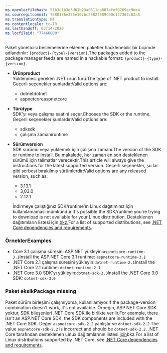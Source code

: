 ```yaml
---
ms.openlocfilehash: 51b3c1b3e3d61b23a0511ca807afef0269ac9ee4
ms.sourcegitcommit: 7588136e355e10cbc2582f389c90c127363c02a5
ms.translationtype: MT
ms.contentlocale: tr-TR
ms.lasthandoff: 03/14/2020
ms.locfileid: "77466000"
---
```


<span data-ttu-id="7287f-101">Paket yöneticisi beslemelerine eklenen paketler hacklenebilir bir biçimde adlandırılır: `{product}-{type}-{version}`.</span><span class="sxs-lookup"><span data-stu-id="7287f-101">The packages added to the package manager feeds are named in a hackable format: `{product}-{type}-{version}`.</span></span>

- <span data-ttu-id="7287f-102">**Ürün**</span><span class="sxs-lookup"><span data-stu-id="7287f-102">**product**</span></span>\
<span data-ttu-id="7287f-103">Yüklenmesi gereken .NET ürün türü.</span><span class="sxs-lookup"><span data-stu-id="7287f-103">The type of .NET product to install.</span></span> <span data-ttu-id="7287f-104">Geçerli seçenekler şunlardır:</span><span class="sxs-lookup"><span data-stu-id="7287f-104">Valid options are:</span></span>

  - <span data-ttu-id="7287f-105">dotnet</span><span class="sxs-lookup"><span data-stu-id="7287f-105">dotnet</span></span>
  - <span data-ttu-id="7287f-106">aspnetcore</span><span class="sxs-lookup"><span data-stu-id="7287f-106">aspnetcore</span></span>

- <span data-ttu-id="7287f-107">**Türü**</span><span class="sxs-lookup"><span data-stu-id="7287f-107">**type**</span></span>\
<span data-ttu-id="7287f-108">SDK'yı veya çalışma saatini seçer.</span><span class="sxs-lookup"><span data-stu-id="7287f-108">Chooses the SDK or the runtime.</span></span> <span data-ttu-id="7287f-109">Geçerli seçenekler şunlardır:</span><span class="sxs-lookup"><span data-stu-id="7287f-109">Valid options are:</span></span>

  - <span data-ttu-id="7287f-110">sdk</span><span class="sxs-lookup"><span data-stu-id="7287f-110">sdk</span></span>
  - <span data-ttu-id="7287f-111">çalışma zamanı</span><span class="sxs-lookup"><span data-stu-id="7287f-111">runtime</span></span>

- <span data-ttu-id="7287f-112">**Sürüm**</span><span class="sxs-lookup"><span data-stu-id="7287f-112">**version**</span></span>\
<span data-ttu-id="7287f-113">SDK sürümü veya yüklemek için çalışma zamanı.</span><span class="sxs-lookup"><span data-stu-id="7287f-113">The version of the SDK or runtime to install.</span></span> <span data-ttu-id="7287f-114">Bu makalede, her zaman en son desteklenen sürümü için talimatlar verecektir.</span><span class="sxs-lookup"><span data-stu-id="7287f-114">This article will always give the instructions for the latest supported version.</span></span> <span data-ttu-id="7287f-115">Geçerli seçenekler, şu lar gibi serbest bırakılmış sürümlerdir:</span><span class="sxs-lookup"><span data-stu-id="7287f-115">Valid options are any released version, such as:</span></span>

  - <span data-ttu-id="7287f-116">3.1</span><span class="sxs-lookup"><span data-stu-id="7287f-116">3.1</span></span>
  - <span data-ttu-id="7287f-117">3,0</span><span class="sxs-lookup"><span data-stu-id="7287f-117">3.0</span></span>
  - <span data-ttu-id="7287f-118">2.1</span><span class="sxs-lookup"><span data-stu-id="7287f-118">2.1</span></span>

  <span data-ttu-id="7287f-119">İndirmeye çalıştığınız SDK/runtime'ın Linux dağıtımınız için kullanılamaması mümkündür.</span><span class="sxs-lookup"><span data-stu-id="7287f-119">It's possible the SDK/runtime you're trying to download is not available for your Linux distribution.</span></span> <span data-ttu-id="7287f-120">Desteklenen dağıtımların listesi için [bkz.](../dependencies.md?pivots=os-linux)</span><span class="sxs-lookup"><span data-stu-id="7287f-120">For a list of supported distributions, see [.NET Core dependencies and requirements](../dependencies.md?pivots=os-linux).</span></span>

### <a name="examples"></a><span data-ttu-id="7287f-121">Örnekler</span><span class="sxs-lookup"><span data-stu-id="7287f-121">Examples</span></span>

- <span data-ttu-id="7287f-122">Core 3.1 çalışma süresini ASP.NET yükleyin:`aspnetcore-runtime-3.1`</span><span class="sxs-lookup"><span data-stu-id="7287f-122">Install the ASP.NET Core 3.1 runtime: `aspnetcore-runtime-3.1`</span></span>
- <span data-ttu-id="7287f-123">.NET Core 2.1 çalışma süresini yükleyin:`dotnet-runtime-2.1`</span><span class="sxs-lookup"><span data-stu-id="7287f-123">Install the .NET Core 2.1 runtime: `dotnet-runtime-2.1`</span></span>
- <span data-ttu-id="7287f-124">.NET Core 3.0 SDK'yı yükleyin:`dotnet-sdk-3.0`</span><span class="sxs-lookup"><span data-stu-id="7287f-124">Install the .NET Core 3.0 SDK: `dotnet-sdk-3.0`</span></span>

### <a name="package-missing"></a><span data-ttu-id="7287f-125">Paket eksik</span><span class="sxs-lookup"><span data-stu-id="7287f-125">Package missing</span></span>

<span data-ttu-id="7287f-126">Paket sürüm birleşimi çalışmıyorsa, kullanılamıyor.</span><span class="sxs-lookup"><span data-stu-id="7287f-126">If the package-version combination doesn't work, it's not available.</span></span> <span data-ttu-id="7287f-127">Örneğin, ASP.NET Core SDK yoktur, SDK bileşenleri .NET Core SDK ile birlikte verilir.</span><span class="sxs-lookup"><span data-stu-id="7287f-127">For example, there isn't an ASP.NET Core SDK, the SDK components are included with the .NET Core SDK.</span></span> <span data-ttu-id="7287f-128">Değer `aspnetcore-sdk-2.2` yanlıştır ve `dotnet-sdk-2.2`.</span><span class="sxs-lookup"><span data-stu-id="7287f-128">The value `aspnetcore-sdk-2.2` is incorrect and should be `dotnet-sdk-2.2`.</span></span> <span data-ttu-id="7287f-129">.NET Core tarafından desteklenen Linux dağıtımlarının listesi [için](../dependencies.md?pivots=os-linux)bkz.</span><span class="sxs-lookup"><span data-stu-id="7287f-129">For a list of Linux distributions supported by .NET Core, see [.NET Core dependencies and requirements](../dependencies.md?pivots=os-linux).</span></span>
